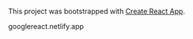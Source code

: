 This project was bootstrapped with [Create React App](https://github.com/facebook/create-react-app).

googlereact.netlify.app
